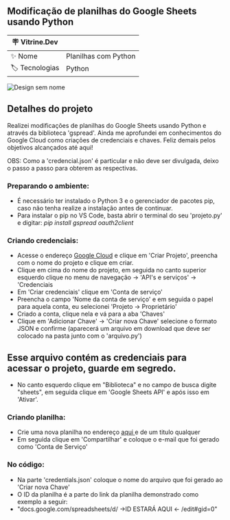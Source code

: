 ## Modificação de planilhas do Google Sheets usando Python

| :placard: Vitrine.Dev |     |
| -------------  | --- |
| :sparkles: Nome        | Planilhas com Python
| :label: Tecnologias | Python


![Design sem nome](https://github.com/Bullsyeswild/Planilha_sheets/assets/127852691/72a5644d-794c-4322-a692-891a70bf15e7)


## Detalhes do projeto

Realizei modificações de planilhas do Google Sheets usando Python e através da biblioteca 'gspread'. Ainda me aprofundei em conhecimentos do Google Cloud como criações de credenciais e chaves. Feliz demais pelos objetivos alcançados até aqui!

OBS: Como a 'credencial.json' é particular e não deve ser divulgada, deixo o passo a passo para obterem as respectivas.

### Preparando o ambiente:

- É necessário ter instalado o Python 3 e o gerenciador de pacotes pip, caso não tenha realize a instalação antes de continuar.
- Para instalar o pip no VS Code, basta abrir o terminal do seu 'projeto.py' e digitar: *pip install gspread oauth2client*

### Criando credenciais:

- Acesse o endereço <a href="https://console.developers.google.com/project"> Google Cloud</a> e clique em 'Criar Projeto', preencha com o nome do projeto e clique em criar.
- Clique em cima do nome do projeto, em seguida no canto superior esquerdo clique no menu de navegação -> 'API's e serviços' -> 'Credenciais
- Em 'Criar credenciais' clique em 'Conta de serviço'
- Preencha o campo 'Nome da conta de serviço' e em seguida o papel para aquela conta, eu selecionei 'Projeto -> Proprietário'
- Criado a conta, clique nela e vá para a aba 'Chaves'
- Clique em 'Adicionar Chave' -> 'Criar nova Chave' selecione o formato JSON e confirme (aparecerá um arquivo em download que deve ser colocado na pasta junto com o 'arquivo.py')
## Esse arquivo contém as credenciais para acessar o projeto, guarde em segredo.

- No canto esquerdo clique em "Biblioteca" e no campo de busca digite "sheets", em seguida clique em 'Google Sheets API' e após isso em 'Ativar'.

### Criando planilha:

- Crie uma nova planilha no endereço <a href="https://docs.google.com/spreadsheets/u/0/"> aqui </a> e de um titulo qualquer
- Em seguida clique em 'Compartilhar' e coloque o e-mail que foi gerado como 'Conta de Serviço'

### No código:

- Na parte 'credentials.json' coloque o nome do arquivo que foi gerado ao 'Criar nova Chave'
- O ID da planilha é a parte do link da planilha demonstrado como exemplo a seguir:
- "docs.google.com/spreadsheets/d/ ->ID ESTARÁ AQUI <- /edit#gid=0"
